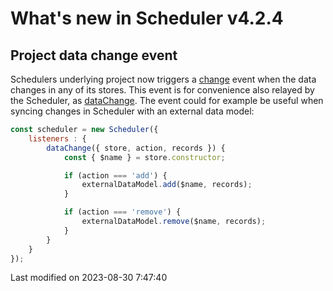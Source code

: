 # What's new in Scheduler v4.2.4

## Project data change event

Schedulers underlying project now triggers a [change](#Scheduler/model/ProjectModel#event-change) event when the data
changes in any of its stores. This event is for convenience also relayed by the Scheduler, as
[dataChange](#Scheduler/view/Scheduler#event-dataChange). The event could for example be useful when syncing changes in
Scheduler with an external data model:

```javascript
const scheduler = new Scheduler({
    listeners : {
        dataChange({ store, action, records }) {
            const { $name } = store.constructor;

            if (action === 'add') {
                externalDataModel.add($name, records);
            }

            if (action === 'remove') {
                externalDataModel.remove($name, records);
            }
        }
    }
});
```


<p class="last-modified">Last modified on 2023-08-30 7:47:40</p>